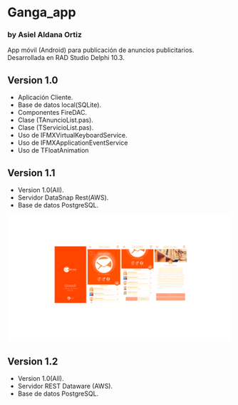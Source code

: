 # Ganga_app
### by Asiel Aldana Ortiz 

App móvil (Android) para publicación de anuncios publicitarios. Desarrollada en RAD Studio Delphi 10.3. 

## Version 1.0
 - Aplicación Cliente.
 - Base de datos local(SQLite).
 - Componentes FireDAC.
 - Clase (TAnuncioList.pas). 
 - Clase (TServicioList.pas).
 - Uso de IFMXVirtualKeyboardService.
 - Uso de IFMXApplicationEventService
 - Uso de TFloatAnimation
 
 ## Version 1.1
  - Version 1.0(All).
  - Servidor DataSnap Rest(AWS).
  - Base de datos PostgreSQL.
  
    
  ![alt text](https://github.com/asieldev/ganga_app/blob/master/GAnga.png)
  
  ## Version 1.2
  - Version 1.0(All).
  - Servidor REST Dataware (AWS).
  - Base de datos PostgreSQL.
    

  
 
